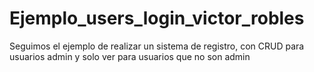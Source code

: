 # Ejemplo_users_login_victor_robles
Seguimos el ejemplo de realizar un sistema de registro, con CRUD para usuarios admin y solo ver para usuarios que no son admin
